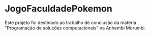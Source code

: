 # JogoFaculdadePokemon
Este projeto foi destinado ao trabalho de conclusão da matéria "Programação de soluções computacionais" na Anhembi Morumbi.

